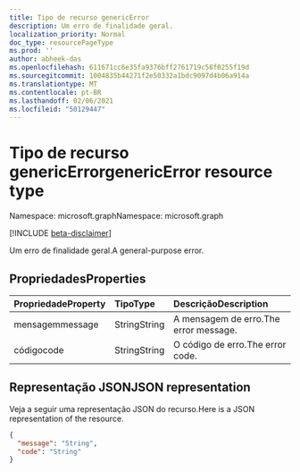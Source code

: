 ```yaml
---
title: Tipo de recurso genericError
description: Um erro de finalidade geral.
localization_priority: Normal
doc_type: resourcePageType
ms.prod: ''
author: abheek-das
ms.openlocfilehash: 611671cc6e35fa9376bff2761719c58f0255f19d
ms.sourcegitcommit: 1004835b44271f2e50332a1bdc9097d4b06a914a
ms.translationtype: MT
ms.contentlocale: pt-BR
ms.lasthandoff: 02/06/2021
ms.locfileid: "50129447"
---
```

# <a name="genericerror-resource-type"></a><span data-ttu-id="157c3-103">Tipo de recurso genericError</span><span class="sxs-lookup"><span data-stu-id="157c3-103">genericError resource type</span></span>

<span data-ttu-id="157c3-104">Namespace: microsoft.graph</span><span class="sxs-lookup"><span data-stu-id="157c3-104">Namespace: microsoft.graph</span></span>

[!INCLUDE [beta-disclaimer](../../includes/beta-disclaimer.md)]

<span data-ttu-id="157c3-105">Um erro de finalidade geral.</span><span class="sxs-lookup"><span data-stu-id="157c3-105">A general-purpose error.</span></span>

## <a name="properties"></a><span data-ttu-id="157c3-106">Propriedades</span><span class="sxs-lookup"><span data-stu-id="157c3-106">Properties</span></span>

| <span data-ttu-id="157c3-107">Propriedade</span><span class="sxs-lookup"><span data-stu-id="157c3-107">Property</span></span> | <span data-ttu-id="157c3-108">Tipo</span><span class="sxs-lookup"><span data-stu-id="157c3-108">Type</span></span> | <span data-ttu-id="157c3-109">Descrição</span><span class="sxs-lookup"><span data-stu-id="157c3-109">Description</span></span> |
|:---------|:-----|:------------|
| <span data-ttu-id="157c3-110">mensagem</span><span class="sxs-lookup"><span data-stu-id="157c3-110">message</span></span> | <span data-ttu-id="157c3-111">String</span><span class="sxs-lookup"><span data-stu-id="157c3-111">String</span></span> | <span data-ttu-id="157c3-112">A mensagem de erro.</span><span class="sxs-lookup"><span data-stu-id="157c3-112">The error message.</span></span> |
| <span data-ttu-id="157c3-113">código</span><span class="sxs-lookup"><span data-stu-id="157c3-113">code</span></span> | <span data-ttu-id="157c3-114">String</span><span class="sxs-lookup"><span data-stu-id="157c3-114">String</span></span> | <span data-ttu-id="157c3-115">O código de erro.</span><span class="sxs-lookup"><span data-stu-id="157c3-115">The error code.</span></span> |

## <a name="json-representation"></a><span data-ttu-id="157c3-116">Representação JSON</span><span class="sxs-lookup"><span data-stu-id="157c3-116">JSON representation</span></span>

<span data-ttu-id="157c3-117">Veja a seguir uma representação JSON do recurso.</span><span class="sxs-lookup"><span data-stu-id="157c3-117">Here is a JSON representation of the resource.</span></span>

<!-- {
  "blockType": "resource",
  "optionalProperties": [
  ],
  "@odata.type": "microsoft.graph.genericError"
}-->

```json
{
  "message": "String",
  "code": "String"
}
```


